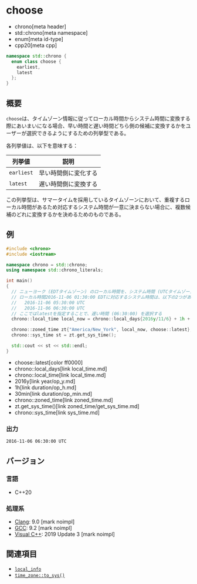 # choose
* chrono[meta header]
* std::chrono[meta namespace]
* enum[meta id-type]
* cpp20[meta cpp]

```cpp
namespace std::chrono {
  enum class choose {
    earliest,
    latest
  };
}
```

## 概要
`choose`は、タイムゾーン情報に従ってローカル時間からシステム時間に変換する際にあいまいになる場合、早い時間と遅い時間どちら側の候補に変換するかをユーザーが選択できるようにするための列挙型である。

各列挙値は、以下を意味する：

| 列挙値 | 説明 |
|--------|------|
| `earliest` | 早い時間側に変化する |
| `latest`   | 遅い時間側に変換する |

この列挙型は、サマータイムを採用しているタイムゾーンにおいて、重複するローカル時間があるため対応するシステム時間が一意に決まらない場合に、複数候補のどれに変換するかを決めるためのものである。


## 例
```cpp example
#include <chrono>
#include <iostream>

namespace chrono = std::chrono;
using namespace std::chrono_literals;

int main()
{
  // ニューヨーク (EDTタイムゾーン) のローカル時間を、システム時間 (UTCタイムゾーン) に変換する。
  // ローカル時間2016-11-06 01:30:00 EDTに対応するシステム時間は、以下の2つがあり、一意に決まらない：
  //   2016-11-06 05:30:00 UTC
  //   2016-11-06 06:30:00 UTC
  // ここではlatestを指定することで、遅い時間 (06:30:00) を選択する
  chrono::local_time local_now = chrono::local_days{2016y/11/6} + 1h + 30min;

  chrono::zoned_time zt{"America/New_York", local_now, choose::latest};
  chrono::sys_time st = zt.get_sys_time();

  std::cout << st << std::endl;
}
```
* choose::latest[color ff0000]
* chrono::local_days[link local_time.md]
* chrono::local_time[link local_time.md]
* 2016y[link year/op_y.md]
* 1h[link duration/op_h.md]
* 30min[link duration/op_min.md]
* chrono::zoned_time[link zoned_time.md]
* zt.get_sys_time()[link zoned_time/get_sys_time.md]
* chrono::sys_time[link sys_time.md]

### 出力
```
2016-11-06 06:30:00 UTC
```

## バージョン
### 言語
- C++20

### 処理系
- [Clang](/implementation.md#clang): 9.0 [mark noimpl]
- [GCC](/implementation.md#gcc): 9.2 [mark noimpl]
- [Visual C++](/implementation.md#visual_cpp): 2019 Update 3 [mark noimpl]


## 関連項目
- [`local_info`](local_info.md)
- [`time_zone::to_sys()`](time_zone/to_sys.md)

